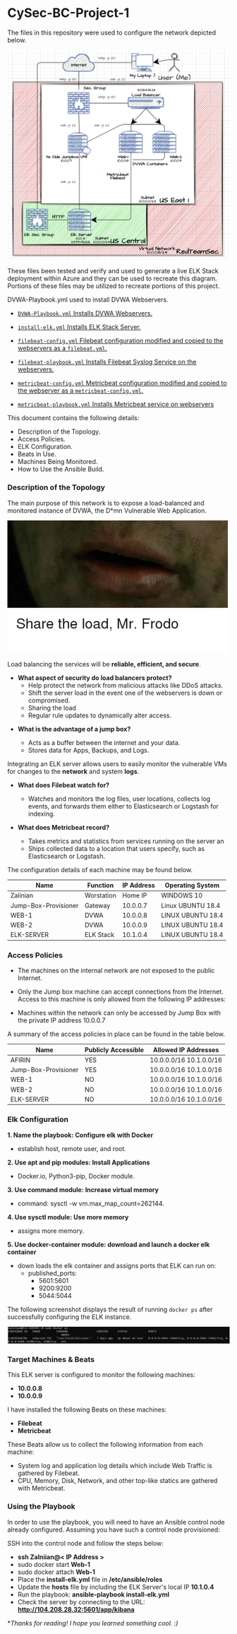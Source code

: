# CySec-BC-Project-1

The files in this repository were used to configure the network depicted below.

![ELK Stack Diagram](./Images/project-network-diagram.png)

These files been tested and verify and used to generate a live ELK Stack deployment within Azure and they can be used to recreate this diagram. Portions of these files may be utilized to recreate portions of this project.

DVWA-Playbook.yml used to install DVWA Webservers.

- [`DVWA-Playbook.yml` Installs DVWA Webservers.](./DVWA-Containers/container-setup.yml)

- [`install-elk.yml` Installs ELK Stack Server.](./ELK-Server/elkserver.yml)

- [`filebeat-config.yml` Filebeat configuration modified and copied to the webservers as a  `filebeat.yml`.](./Filebeat/filebeat-config.yml)

- [`filebeat-playbook.yml` Installs Filebeat Syslog Service on the webservers.](./Filebeat/filebeat-config.yml)

- [`metricbeat-config.yml` Metricbeat configuration modified and copied to the webserver as a `metricbeat-config.yml`.](./Metricbeat/metricbeat-config.yml)

- [`metricbeat-playbook.yml` Installs Metricbeat service on webservers](./Metricbeat/meticbeat-playbook.yml)

This document contains the following details:

- Description of the Topology.
- Access Policies.
- ELK Configuration.
- Beats in Use.
- Machines Being Monitored.
- How to Use the Ansible Build.

### Description of the Topology

The main purpose of this network is to expose a load-balanced and monitored instance of DVWA, the D*mn Vulnerable Web Application.

![Samwise attempts to be a load balancer.](./Images/share-the-load.png)

Load balancing the services will be **reliable, efficient, and secure**.

- **What aspect of security do load balancers protect?** 
  * Help protect the network from malicious attacks like DDoS attacks. 
  * Shift the server load in the event one of the webservers is down or compromised.
  * Sharing the load
  * Regular rule updates to dynamically alter access.
  
<brk>

- **What is the advantage of a jump box?**

  * Acts as a buffer between the internet and your data. 
  * Stores data for Apps, Backups, and Logs.

Integrating an ELK server allows users to easily monitor the vulnerable VMs for changes to the  **network** and system **logs**.

- **What does Filebeat watch for?**

  * Watches and monitors the log files, user locations, collects log events, and forwards them either to Elasticsearch or Logstash for indexing. 

- **What does Metricbeat record?**

  * Takes metrics and statistics from services running on the server an
  * Ships collected data to a location that users specify, such as Elasticsearch or Logstash.

The configuration details of each machine may be found below.

| Name     | Function | IP Address | Operating System |
|----------|----------|------------|------------------|
| Zalinian |Worstation|Home IP| WINDOWS 10       |
|Jump-Box-Provisioner  | Gateway  | 10.0.0.7   | Linux UBUNTU 18.4|
| WEB-1    | DVWA     | 10.0.0.8   | LINUX UBUNTU 18.4|
| WEB-2    | DVWA     | 10.0.0.9   | LINUX UBUNTU 18.4|
|ELK-SERVER| ELK Stack| 10.1.0.4   | LINUX UBUNTU 18.4|

### Access Policies

- The machines on the internal network are not exposed to the public Internet. 

- Only the Jump box machine can accept connections from the Internet. Access to this machine is only allowed from the following IP addresses:

- Machines within the network can only be accessed by Jump Box with the private IP address 10.0.0.7

A summary of the access policies in place can be found in the table below.

| Name     | Publicly Accessible | Allowed IP Addresses  |
|----------|---------------------|---------------------- |
| AFIRIN   | YES                 |10.0.0.0/16 10.1.0.0/16| 
| Jump-Box-Provisioner | YES                 |10.0.0.0/16 10.1.0.0/16|
| WEB-1    | NO                  |10.0.0.0/16 10.1.0.0/16|
| WEB-2    | NO                  |10.0.0.0/16 10.1.0.0/16| 
|ELK-SERVER| NO                  |10.0.0.0/16 10.1.0.0/16|

### Elk Configuration

**1. Name the playbook: Configure elk with Docker**

  - establish host, remote user, and root.

**2. Use apt and pip modules: Install Applications**

  - Docker.io, Python3-pip, Docker module.

**3. Use command module: Increase virtual memory**

  - command: sysctl -w vm.max_map_count=262144.

**4. Use sysctl module: Use more memory**

  - assigns more memory.

**5. Use docker-container module: download and launch a docker elk container**

  - down loads the elk container and assigns
 ports that ELK can run on:
     - published_ports:
          - 5601:5601
          - 9200:9200
          - 5044:5044

The following screenshot displays the result of running `docker ps` after successfully configuring the ELK instance.

![Running Docker ps](./Images/ELK-docker-ps.png)

### Target Machines & Beats
This ELK server is configured to monitor the following machines:

- **10.0.0.8**
- **10.0.0.9**

I have installed the following Beats on these machines:

- **Filebeat**
- **Metricbeat**

These Beats allow us to collect the following information from each machine:

- System log and application log details which include Web Traffic is gathered by Filebeat.
- CPU, Memory, Disk, Network, and other top-like statics are gathered with Metricbeat.

### Using the Playbook
In order to use the playbook, you will need to have an Ansible control node already configured. Assuming you have such a control node provisioned: 

SSH into the control node and follow the steps below:
- **ssh Zalniian@< IP Address >**
- sudo docker start **Web-1**
- sudo docker attach **Web-1**
- Place the **install-elk.yml** file in **/etc/ansible/roles**
- Update the **hosts** file by including the ELK Server's local IP **10.1.0.4**
- Run the playbook: **ansible-playbook install-elk.yml**
- Check the server by connecting to the URL: **http://104.208.28.32:5601/app/kibana**

**Thanks for reading! I hope you learned something cool. :)*
